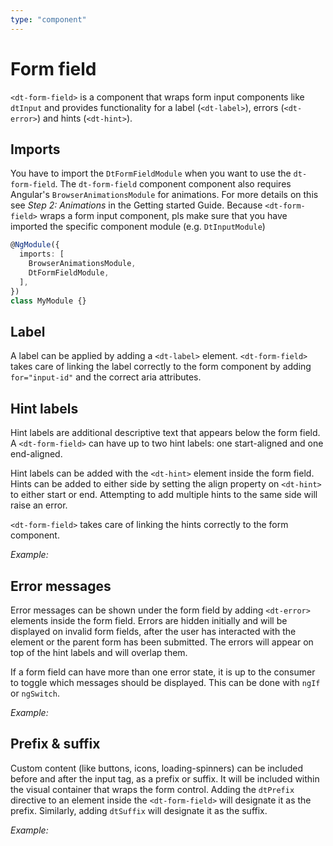 ```yaml
---
type: "component"
---
```


# Form field

<docs-source-example example="DefaultFormFieldExample"></docs-source-example>

`<dt-form-field>` is a component that wraps form input components like `dtInput` and provides functionality for a label (`<dt-label>`), errors (`<dt-error>`) and hints (`<dt-hint>`).

## Imports

You have to import the `DtFormFieldModule` when you want to use the `dt-form-field`.
The `dt-form-field` component component also requires Angular's `BrowserAnimationsModule` for animations. For more details on this see *Step 2: Animations* in the Getting started Guide.
Because `<dt-form-field>` wraps a form input component, pls make sure that you have imported the specific component module (e.g. `DtInputModule`)

```typescript
@NgModule({  
  imports: [
    BrowserAnimationsModule,
    DtFormFieldModule,
  ],
})
class MyModule {}
```

## Label

A label can be applied by adding a `<dt-label>` element.
`<dt-form-field>` takes care of linking the label correctly to the form component by adding `for="input-id"` and the correct aria attributes.

## Hint labels

Hint labels are additional descriptive text that appears below the form field.
A `<dt-form-field>` can have up to two hint labels: one start-aligned and one end-aligned.

Hint labels can be added with the `<dt-hint>` element inside the form field.
Hints can be added to either side by setting the align property on `<dt-hint>` to either start or end.
Attempting to add multiple hints to the same side will raise an error.

`<dt-form-field>` takes care of linking the hints correctly to the form component.

*Example:*

<docs-source-example example="HintFormFieldExample"></docs-source-example>

## Error messages

Error messages can be shown under the form field by adding `<dt-error>` elements inside the form field.
Errors are hidden initially and will be displayed on invalid form fields, after the user has interacted with the element or the parent form has been submitted.
The errors will appear on top of the hint labels and will overlap them.

If a form field can have more than one error state, it is up to the consumer to toggle which messages should be displayed. This can be done with `ngIf` or `ngSwitch`.

*Example:*

<docs-source-example example="ErrorFormFieldExample"></docs-source-example>

## Prefix & suffix

Custom content (like buttons, icons, loading-spinners) can be included before and after the input tag, as a prefix or suffix. It will be included within the visual container that wraps the form control.
Adding the `dtPrefix` directive to an element inside the `<dt-form-field>` will designate it as the prefix. Similarly, adding `dtSuffix` will designate it as the suffix.

*Example:*

<docs-source-example example="PrefixSuffixFormFieldExample"></docs-source-example>
